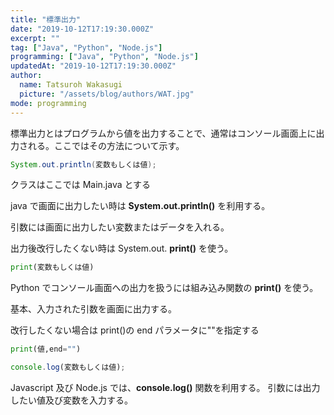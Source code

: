 ```yaml
---
title: "標準出力"
date: "2019-10-12T17:19:30.000Z"
excerpt: ""
tag: ["Java", "Python", "Node.js"]
programming: ["Java", "Python", "Node.js"]
updatedAt: "2019-10-12T17:19:30.000Z"
author:
  name: Tatsuroh Wakasugi
  picture: "/assets/blog/authors/WAT.jpg"
mode: programming
---
```


標準出力とはプログラムから値を出力することで、通常はコンソール画面上に出力される。ここではその方法について示す。

<div class="note_content_by_programming_language" id="note_content_Java">

```java
System.out.println(変数もしくは値);
```

クラスはここでは Main.java とする

java で画面に出力したい時は **System.out.println()** を利用する。

引数には画面に出力したい変数またはデータを入れる。

出力後改行したくない時は System.out. **print()** を使う。

</div>
<div class="note_content_by_programming_language" id="note_content_Python">

```python
print(変数もしくは値)
```

Python でコンソール画面への出力を扱うには組み込み関数の **print()** を使う。

基本、入力された引数を画面に出力する。

改行したくない場合は print()の end パラメータに""を指定する

```python
print(値,end="")
```

</div>
<div class="note_content_by_programming_language" id="note_content_Node.js">

```javascript
console.log(変数もしくは値);
```

Javascript 及び Node.js では、**console.log()** 関数を利用する。
引数には出力したい値及び変数を入力する。

</div>
